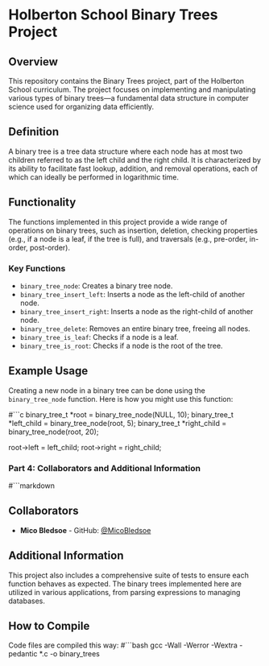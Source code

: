 # Holberton School Binary Trees Project

## Overview

This repository contains the Binary Trees project, part of the Holberton School curriculum. The project focuses on implementing and manipulating various types of binary trees—a fundamental data structure in computer science used for organizing data efficiently.

## Definition

A binary tree is a tree data structure where each node has at most two children referred to as the left child and the right child. It is characterized by its ability to facilitate fast lookup, addition, and removal operations, each of which can ideally be performed in logarithmic time.

## Functionality

The functions implemented in this project provide a wide range of operations on binary trees, such as insertion, deletion, checking properties (e.g., if a node is a leaf, if the tree is full), and traversals (e.g., pre-order, in-order, post-order).

### Key Functions

- `binary_tree_node`: Creates a binary tree node.
- `binary_tree_insert_left`: Inserts a node as the left-child of another node.
- `binary_tree_insert_right`: Inserts a node as the right-child of another node.
- `binary_tree_delete`: Removes an entire binary tree, freeing all nodes.
- `binary_tree_is_leaf`: Checks if a node is a leaf.
- `binary_tree_is_root`: Checks if a node is the root of the tree.

## Example Usage

Creating a new node in a binary tree can be done using the `binary_tree_node` function. Here is how you might use this function:

#```c
binary_tree_t *root = binary_tree_node(NULL, 10);
binary_tree_t *left_child = binary_tree_node(root, 5);
binary_tree_t *right_child = binary_tree_node(root, 20);

root->left = left_child;
root->right = right_child;


### Part 4: Collaborators and Additional Information
#```markdown
## Collaborators

- **Mico Bledsoe** - GitHub: [@MicoBledsoe](https://github.com/MicoBledsoe)

## Additional Information

This project also includes a comprehensive suite of tests to ensure each function behaves as expected. The binary trees implemented here are utilized in various applications, from parsing expressions to managing databases.

## How to Compile

Code files are compiled this way:
#```bash
gcc -Wall -Werror -Wextra -pedantic *.c -o binary_trees
